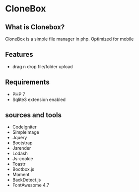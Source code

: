 # CloneBox

## What is Clonebox?
CloneBox is a simple file manager in php. Optimized for mobile


## Features
- drag n drop file/folder upload

## Requirements
- PHP 7
- Sqlite3 extension enabled

## sources and tools
- CodeIgniter
- SimpleImage
- Jquery
- Bootstrap
- Jsrender
- Lodash
- Js-cookie
- Toastr
- Bootbox.js
- Moment
- BackDetect.js
- FontAwesome 4.7
